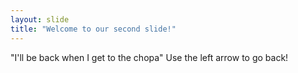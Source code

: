 ```yaml
---
layout: slide
title: "Welcome to our second slide!"
---
```

"I'll be back when I get to the chopa"
Use the left arrow to go back!

